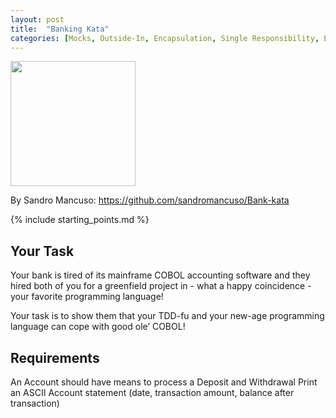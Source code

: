 ```yaml
---
layout: post
title:  "Banking Kata"
categories: [Mocks, Outside-In, Encapsulation, Single Responsibility, Expert]
---
```


<img style="height: 200px" src="{{ site.github.url }}/images/banking_kata.jpg">

By Sandro Mancuso: https://github.com/sandromancuso/Bank-kata

{% include starting_points.md %}

## Your Task
Your bank is tired of its mainframe COBOL accounting software and they hired both of you for a greenfield project in - what a happy coincidence - your favorite programming language!

Your task is to show them that your TDD-fu and your new-age programming language can cope with good ole’ COBOL! 

## Requirements
An Account should have means to process a Deposit and Withdrawal
Print an ASCII Account statement (date, transaction amount, balance after transaction)

